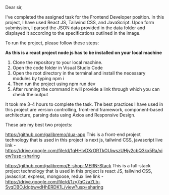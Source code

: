Dear sir,

I've completed the assigned task for the Frontend Developer position. In this project, I have used React JS, Tailwind CSS, and JavaScript.
Upon form submission, I parsed the JSON data provided in the data folder and displayed it according to the specifications outlined in the image.

To run the project, please follow these steps:

**As this is a react project node js has to be installed on your local machine**

1. Clone the repository to your local machine.
2. Open the code folder in Visual Studio Code
3. Open the root directory in the terminal and install the necessary modules by typing npm i 
4. Then run the project using npm run dev
5. After running the command it will provide a link through which you can check the output  

It took me 3-4 hours to complete the task. The best practices I have used in this project are version controlling, front-end 
framework, component-based architecture, parsing data using Axios and Responsive Design.

These are my best two projects:

https://github.com/galibremo/dua-app
This is a front-end project technology that is used in this project is next js, tailwind CSS, javascript
live link - https://drive.google.com/file/d/1qHHlvDXrORTkOUiwszUHjy2cbQ3kx5Ra/view?usp=sharing

https://github.com/galibremo/E-shop-MERN-Stack
This is a full-stack project technology that is used in this project is react JS, tailwind CSS, javascript, express, mongoose, redux
live link - https://drive.google.com/file/d/1zy7qCzaZLb-SvqDBOJdqbwvdHhERDK1L/view?usp=sharing
